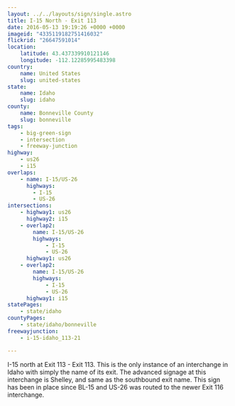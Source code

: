 ```yaml
---
layout: ../../layouts/sign/single.astro
title: I-15 North - Exit 113
date: 2016-05-13 19:19:26 +0000 +0000
imageid: "4335119182751416032"
flickrid: "26647591014"
location:
    latitude: 43.437339910121146
    longitude: -112.12285995483398
country:
    name: United States
    slug: united-states
state:
    name: Idaho
    slug: idaho
county:
    name: Bonneville County
    slug: bonneville
tags:
    - big-green-sign
    - intersection
    - freeway-junction
highway:
    - us26
    - i15
overlaps:
    - name: I-15/US-26
      highways:
        - I-15
        - US-26
intersections:
    - highway1: us26
      highway2: i15
    - overlap2:
        name: I-15/US-26
        highways:
            - I-15
            - US-26
      highway1: us26
    - overlap2:
        name: I-15/US-26
        highways:
            - I-15
            - US-26
      highway1: i15
statePages:
    - state/idaho
countyPages:
    - state/idaho/bonneville
freewayjunction:
    - i-15-idaho_113-21

---
```

I-15 north at Exit 113 - Exit 113.  This is the only instance of an interchange in Idaho with simply the name of its exit.  The advanced signage at this interchange is Shelley, and same as the southbound exit name.  This sign has been in place since BL-15 and US-26 was routed to the newer Exit 116 interchange.
